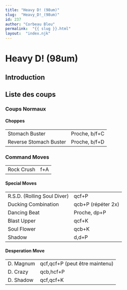 ```yaml
---
title: "Heavy D! (98um)"
slug:  "Heavy_D!_(98um)"
id: 237
author: "Corbeau Bleu"
permalink:  "{{ slug }}.html"
layout:  "index.njk"
---
```


# Heavy D! (98um)

## Introduction

## Liste des coups

### Coups Normaux

#### Choppes

|                        |               |
|------------------------|---------------|
| Stomach Buster         | Proche, b/f+C |
| Reverse Stomach Buster | Proche, b/f+D |

### Command Moves

|            |     |
|------------|-----|
| Rock Crush | f+A |

#### Special Moves

|                             |                    |
|-----------------------------|--------------------|
| R.S.D. (Rolling Soul Diver) | qcf+P              |
| Ducking Combination         | qcb+P (répéter 2x) |
| Dancing Beat                | Proche, dp+P       |
| Blast Upper                 | qcf+K              |
| Soul Flower                 | qcb+K              |
| Shadow                      | d,d+P              |

#### Desperation Move

|           |                                |
|-----------|--------------------------------|
| D. Magnum | qcf,qcf+P (peut être maintenu) |
| D. Crazy  | qcb,hcf+P                      |
| D. Shadow | qcf,qcf+K                      |
